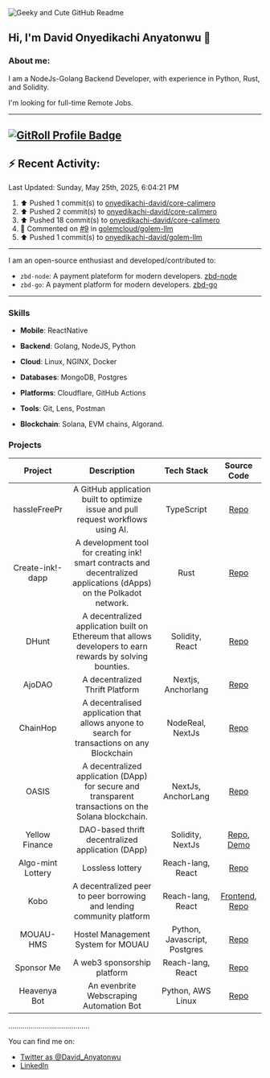 <picture>
  <img alt="Geeky and Cute GitHub Readme" src="data:image/svg+xml;charset=utf-8,
    <svg xmlns='http://www.w3.org/2000/svg' xmlns:xlink='http://www.w3.org/1999/xlink' width='400' height='200' viewBox='0 0 400 200'>
      <style>
        @keyframes float {
          0%, 100% { transform: translateY(0); }
          50% { transform: translateY(-10px); }
        }
        .container { font-family: Arial, sans-serif; display: flex; flex-direction: column; align-items: center; justify-content: center; height: 100%; background: linear-gradient(to bottom right, #f0f0f0, #e0e0e0); }
        .title { font-size: 24px; font-weight: bold; margin-bottom: 10px; color: #333; }
        .emoji { font-size: 48px; animation: float 3s ease-in-out infinite; }
        .message { font-size: 16px; color: #666; margin-top: 10px; }
      </style>
      <foreignObject width='100%' height='100%'>
        <div xmlns='http://www.w3.org/1999/xhtml' class='container'>
          <div class='title'>Welcome to David's GitHub!</div>
          <div class='emoji'>🚀👨‍💻</div>
          <div class='message'>NodeJs-Golang Backend Developer | Python | Rust | Solidity</div>
        </div>
      </foreignObject>
    </svg>
  ">
</picture>

## Hi, I'm David Onyedikachi Anyatonwu 👋

### About me:

I am a NodeJs-Golang Backend Developer, with experience in Python, Rust, and Solidity.

I'm looking for full-time Remote Jobs.

---

<a href="https://gitroll.io/profile/unBLmZld8RufPGj03zwbqTGAuNAv1" target="_blank"><img src="https://gitroll.io/api/badges/profiles/v1/unBLmZld8RufPGj03zwbqTGAuNAv1?theme=kawaiiCat" alt="GitRoll Profile Badge"/></a>
---

## :zap: Recent Activity:
<!--RECENT_ACTIVITY:last_update-->
Last Updated: Sunday, May 25th, 2025, 6:04:21 PM
<!--RECENT_ACTIVITY:last_update_end-->
<!--RECENT_ACTIVITY:start-->
1. ⬆️ Pushed 1 commit(s) to [onyedikachi-david/core-calimero](https://github.com/onyedikachi-david/core-calimero)<br>
2. ⬆️ Pushed 2 commit(s) to [onyedikachi-david/core-calimero](https://github.com/onyedikachi-david/core-calimero)<br>
3. ⬆️ Pushed 18 commit(s) to [onyedikachi-david/core-calimero](https://github.com/onyedikachi-david/core-calimero)<br>
4. 💬 Commented on [#9](https://github.com/golemcloud/golem-llm/pull/9#issuecomment-2906609869) in [golemcloud/golem-llm](https://github.com/golemcloud/golem-llm)<br>
5. ⬆️ Pushed 1 commit(s) to [onyedikachi-david/golem-llm](https://github.com/onyedikachi-david/golem-llm)<br>
<!--RECENT_ACTIVITY:end-->

---

I am an open-source enthusiast and developed/contributed to:
- `zbd-node`: A payment plateform for modern developers. [zbd-node](https://github.com/zebedeeio/zbd-node/pull/7)
- `zbd-go`: A payment platform for modern developers. [zbd-go](https://github.com/zebedeeio/zbd-go/pull/3)
---

### Skills

* **Mobile**: ReactNative
    
* **Backend**: Golang, NodeJS, Python
    
* **Cloud**: Linux, NGINX, Docker
    
* **Databases**: MongoDB, Postgres
    
* **Platforms**: Cloudflare, GitHub Actions
    
* **Tools**: Git, Lens, Postman
  
* **Blockchain**: Solana, EVM chains, Algorand.
    

### Projects

| Project | Description | Tech Stack | Source Code |
| :---: | :---: | :---: | :---: |
| hassleFreePr | A GitHub application built to optimize issue and pull request workflows using AI. | TypeScript | [Repo](https://github.com/onyedikachi-david/hassleFreePr) |
| Create-ink!-dapp | A development tool for creating ink! smart contracts and decentralized applications (dApps) on the Polkadot network. | Rust | [Repo](https://github.com/onyedikachi-david/create-ink-app) |
| DHunt | A decentralized application built on Ethereum that allows developers to earn rewards by solving bounties. | Solidity, React | [Repo](https://github.com/onyedikachi-david/DHunt) |
| AjoDAO | A decentralized Thrift Platform | Nextjs, Anchorlang | [Repo](https://github.com/Web3-Builders-Alliance/ajodao/tree/main) |
| ChainHop | A decentralised application that allows anyone to search for transactions on any Blockchain | NodeReal, NextJs | [Repo](https://github.com/onyedikachi-david/ChainHop) |
| OASIS | A decentralized application (DApp) for secure and transparent transactions on the Solana blockchain. | NextJs, AnchorLang | [Repo](https://github.com/onyedikachi-david/oasis) |
| Yellow Finance | DAO-based thrift decentralized application (DApp) | Solidity, NextJs | [Repo](https://github.com/onyedikachi-david/Yellow-Finance), [Demo](https://yellow-finance.vercel.app/) |
| Algo-mint Lottery | Lossless lottery | Reach-lang, React | [Repo](https://github.com/onyedikachi-david/algo-mint-lottery) |
| Kobo | A decentralized peer to peer borrowing and lending community platform | Reach-lang, React | [Frontend](http://kobo-phi.vercel.app/), [Repo](https://github.com/onyedikachi-david/kobo)|
| MOUAU-HMS | Hostel Management System for MOUAU | Python, Javascript, Postgres | [Repo](https://github.com/onyedikachi-david/mouau-hms)|
| Sponsor Me | A web3 sponsorship platform | Reach-lang, React | [Repo](https://github.com/onyedikachi-david/SponsorMe-1) |
| Heavenya Bot | An evenbrite Webscraping Automation Bot| Python, AWS Linux | [Repo](https://github.com/heavenya/email_bot) |

........................................

You can find me on:

* [Twitter as @David_Anyatonwu](https://twitter.com/David_Anyatonwu)
* [LinkedIn](https://linkedin.com/in/david_anyatonwu-79165988)
